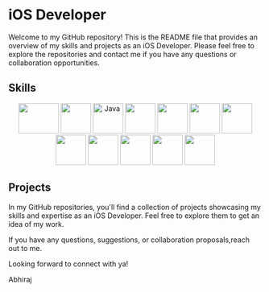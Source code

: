 # iOS Developer

Welcome to my GitHub repository! This is the README file that provides an overview of my skills and projects as an iOS Developer. Please feel free to explore the repositories and contact me if you have any questions or collaboration opportunities.

## Skills

<p align="center">
  <img src="https://upload.wikimedia.org/wikipedia/commons/thumb/9/9d/Swift_logo.svg/1280px-Swift_logo.svg.png"  width="80" height="60" />
  <img src="https://upload.wikimedia.org/wikipedia/commons/thumb/c/c3/Python-logo-notext.svg/1200px-Python-logo-notext.svg.png" width="60" height="60" />
  <img src="https://upload.wikimedia.org/wikipedia/commons/thumb/3/30/Java_programming_language_logo.svg/1200px-Java_programming_language_logo.svg.png" alt="Java" width="60" height="60" />
  <img src="https://upload.wikimedia.org/wikipedia/commons/thumb/1/1b/R_logo.svg/1280px-R_logo.svg.png"  width="60" height="60" />
  <img src="https://upload.wikimedia.org/wikipedia/commons/thumb/6/6a/JavaScript-logo.png/768px-JavaScript-logo.png" width="60" height="60" />
  <img src="https://upload.wikimedia.org/wikipedia/commons/thumb/1/19/C_Logo.png/1024px-C_Logo.png"  width="60" height="60" />
  <img src="https://upload.wikimedia.org/wikipedia/commons/thumb/1/18/ISO_C%2B%2B_Logo.svg/1024px-ISO_C%2B%2B_Logo.svg.png"  width="60" height="60" />
  <img src="https://upload.wikimedia.org/wikipedia/commons/thumb/2/20/SwiftUI_logo.png/768px-SwiftUI_logo.png" width="60" height="60" />
  <img src="https://upload.wikimedia.org/wikipedia/commons/thumb/1/11/CoreMLLogo.svg/1200px-CoreMLLogo.svg.png" width="60" height="60" />
  <img src="https://upload.wikimedia.org/wikipedia/commons/thumb/c/c0/Apple_ARKIT_logo.png/768px-Apple_ARKIT_logo.png" width="60" height="60" />
  <img src="https://upload.wikimedia.org/wikipedia/commons/thumb/9/91/Firebase_Logo.svg/1280px-Firebase_Logo.svg.png" width="60" height="60" />
  <img src="https://upload.wikimedia.org/wikipedia/commons/thumb/3/38/SQLite370.svg/1200px-SQLite370.svg.png" width="60" height="60" />
</p>

## Projects

In my GitHub repositories, you'll find a collection of projects showcasing my skills and expertise as an iOS Developer. Feel free to explore them to get an idea of my work.

If you have any questions, suggestions, or collaboration proposals,reach out to me.  

Looking forward to connect with ya!

Abhiraj
